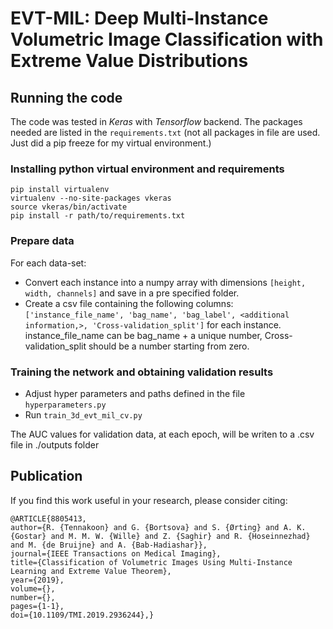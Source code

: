 # EVT-MIL: Deep Multi-Instance Volumetric Image Classification with Extreme Value Distributions

## Running the code
The code was tested in _Keras_ with _Tensorflow_ backend. 
The packages needed are listed in the `requirements.txt` (not all packages in file are used. Just did a pip freeze for my virtual environment.)

### Installing python virtual environment and requirements
 ```
 pip install virtualenv
 virtualenv --no-site-packages vkeras
 source vkeras/bin/activate
 pip install -r path/to/requirements.txt

 ```


### Prepare data
For each data-set:

- Convert each instance into a numpy array with dimensions `[height, width, channels]` and save in a pre specified folder.
- Create a csv file containing the following columns: `['instance_file_name', 'bag_name', 'bag_label', <additional information,>, 'Cross-validation_split']` for each instance. instance_file_name can be bag_name + a unique number,  Cross-validation_split should be a number starting from zero.


### Training the network and obtaining validation results
- Adjust hyper parameters and paths defined in the file `hyperparameters.py`
- Run `train_3d_evt_mil_cv.py`

The AUC values for validation data, at each epoch, will be writen to a .csv file in ./outputs folder 


## Publication

If you find this work useful in your research, please consider citing:

	@ARTICLE{8805413,
	author={R. {Tennakoon} and G. {Bortsova} and S. {Ørting} and A. K. {Gostar} and M. M. W. {Wille} and Z. {Saghir} and R. {Hoseinnezhad} and M. {de Bruijne} and A. {Bab-Hadiashar}},
	journal={IEEE Transactions on Medical Imaging},
	title={Classification of Volumetric Images Using Multi-Instance Learning and Extreme Value Theorem},
	year={2019},
	volume={},
	number={},
	pages={1-1},
	doi={10.1109/TMI.2019.2936244},}
    
